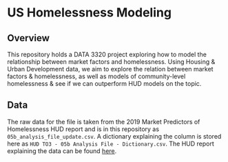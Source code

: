 # US Homelessness Modeling
## Overview
This repository holds a DATA 3320 project exploring how to model the relationship between market factors and homelessness. Using Housing & Urban Development data, we aim to explore the relation between market factors & homelessness, as well as models of community-level homelessness & see if we can outperform HUD models on the topic.

## Data
The raw data for the file is taken from the 2019 Market Predictors of Homelessness HUD report and is in this repository as `05b_analysis_file_update.csv`. A dictionary explaining the column is stored here as `HUD TO3 - 05b Analysis File - Dictionary.csv`. The HUD report explaining the data can be found [here](https://www.huduser.gov/portal/sites/default/files/pdf/Market-Predictors-of-Homelessness.pdf). 


